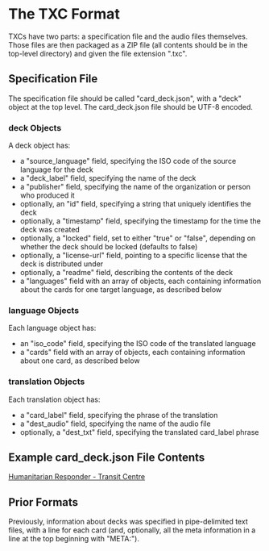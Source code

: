 # The TXC Format

TXCs have two parts: a specification file and the audio files themselves. Those files are then packaged as a ZIP file (all contents should be in the top-level directory) and given the file extension ".txc".

## Specification File

The specification file should be called "card_deck.json", with a "deck" object at the top level. The card_deck.json file should be UTF-8 encoded.

### deck Objects

A deck object has:
- a "source_language" field, specifying the ISO code of the source language for the deck
- a "deck_label" field, specifying the name of the deck
- a "publisher" field, specifying the name of the organization or person who produced it
- optionally, an "id" field, specifying a string that uniquely identifies the deck
- optionally, a "timestamp" field, specifying the timestamp for the time the deck was created
- optionally, a "locked" field, set to either "true" or "false", depending on whether the deck should be locked (defaults to false)
- optionally, a "license-url" field, pointing to a specific license that the deck is distributed under
- optionally, a "readme" field, describing the contents of the deck
- a "languages" field with an array of objects, each containing information about the cards for one target language, as described below

### language Objects

Each language object has:
- an "iso_code" field, specifying the ISO code of the translated language
- a "cards" field with an array of objects, each containing information about one card, as described below

### translation Objects

Each translation object has:
- a "card_label" field, specifying the phrase of the translation
- a "dest_audio" field, specifying the name of the audio file
- optionally, a "dest_txt" field, specifying the translated card_label phrase

## Example card_deck.json File Contents

[Humanitarian Responder - Transit Centre](https://github.com/translation-cards/default-deck/blob/master/txc/card_deck.json)

## Prior Formats

Previously, information about decks was specified in pipe-delimited text files, with a line for each card (and, optionally, all the meta information in a line at the top beginning with "META:").

